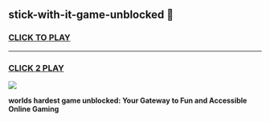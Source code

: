 
## stick-with-it-game-unblocked 👋
<h3>
<a href="https://premium.freeplayer.one?title=stick-with-it-game-unblocked&ref=14F">CLICK TO PLAY</a></h3>
<hr>

<h3>
<a href="https://premium.freeplayer.one?title=stick-with-it-game-unblocked&ref=14F">CLICK 2 PLAY</a>
  
</h3>

<a href="https://premium.freeplayer.one?title=stick-with-it-game-unblocked&ref=12F/"><img src="https://clearcache.store/games.png"></a>


**worlds hardest game unblocked: Your Gateway to Fun and Accessible Online Gaming**
